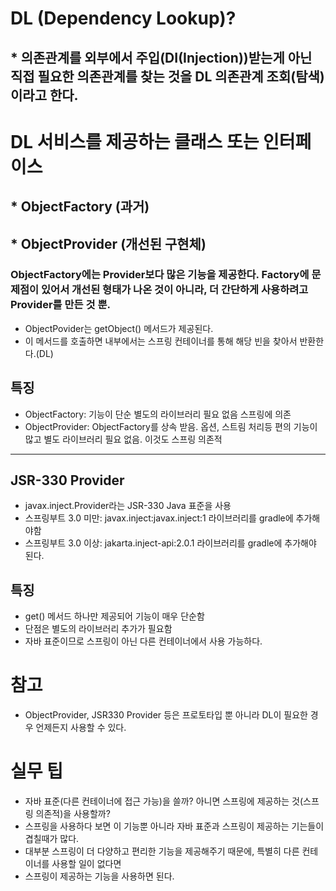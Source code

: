 # DL (Dependency Lookup)?
## * 의존관계를 외부에서 주입(DI(Injection))받는게 아닌 직접 필요한 의존관계를 찾는 것을 DL 의존관계 조회(탐색)이라고 한다.

# DL 서비스를 제공하는 클래스 또는 인터페이스
## * ObjectFactory (과거)
## * ObjectProvider (개선된 구현체)

### ObjectFactory에는 Provider보다 많은 기능을 제공한다. Factory에 문제점이 있어서 개선된 형태가 나온 것이 아니라, 더 간단하게 사용하려고 Provider를 만든 것 뿐.
* ObjectPovider는 getObject() 메서드가 제공된다.
* 이 메서드를 호출하면 내부에서는 스프링 컨테이너를 통해 해당 빈을 찾아서 반환한다.(DL)

## 특징
* ObjectFactory: 기능이 단순 별도의 라이브러리 필요 없음 스프링에 의존
* ObjectProvider: ObjectFactory를 상속 받음. 옵션, 스트림 처리등 편의 기능이 많고 별도 라이브러리 필요 없음. 이것도 스프링 의존적

--------------------------------------

## JSR-330 Provider
* javax.inject.Provider라는 JSR-330 Java 표준을 사용
* 스프링부트 3.0 미만: javax.inject:javax.inject:1 라이브러리를 gradle에 추가해야함
* 스프링부트 3.0 이상: jakarta.inject-api:2.0.1 라이브러리를 gradle에 추가해야 된다.

## 특징
* get() 메서드 하나만 제공되어 기능이 매우 단순함
* 단점은 별도의 라이브러리 추가가 필요함
* 자바 표준이므로 스프링이 아닌 다른 컨테이너에서 사용 가능하다.

# 참고
* ObjectProvider, JSR330 Provider 등은 프로토타입 뿐 아니라 DL이 필요한 경우 언제든지 사용할 수 있다.

# 실무 팁
* 자바 표준(다른 컨테이너에 접근 가능)을 쓸까? 아니면 스프링에 제공하는 것(스프링 의존적)을 사용할까?
* 스프링을 사용하다 보면 이 기능뿐 아니라 자바 표준과 스프링이 제공하는 기는들이 겹칠때가 많다.
* 대부분 스프링이 더 다양하고 편리한 기능을 제공해주기 때문에, 특별히 다른 컨테이너를 사용할 일이 없다면
* 스프링이 제공하는 기능을 사용하면 된다.